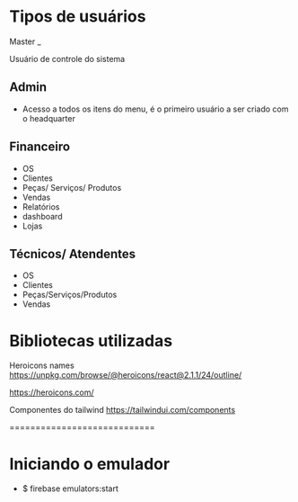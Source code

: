 
# Tipos de usuários


Master
_

Usuário de controle do sistema


Admin
- 

- Acesso a todos os itens do menu, é o primeiro usuário a ser criado com o headquarter

Financeiro
-

- OS
- Clientes
- Peças/ Serviços/ Produtos
- Vendas
- Relatórios
- dashboard
- Lojas

Técnicos/ Atendentes
-

- OS
- Clientes
- Peças/Serviços/Produtos
- Vendas

# Bibliotecas utilizadas

Heroicons names
https://unpkg.com/browse/@heroicons/react@2.1.1/24/outline/

https://heroicons.com/

Componentes do tailwind
https://tailwindui.com/components



============================

# Iniciando o emulador

- $ firebase emulators:start
